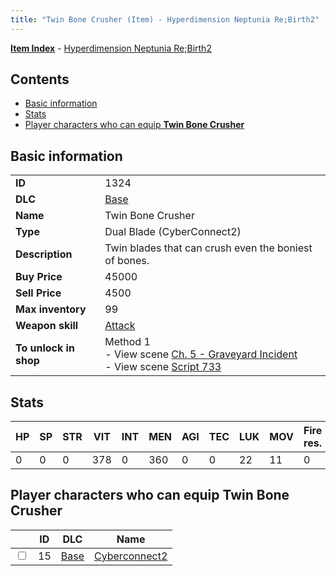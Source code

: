 ```yaml
---
title: "Twin Bone Crusher (Item) - Hyperdimension Neptunia Re;Birth2"
---
```


[**Item Index**](/neptunia/rb2/item/index.html) - [Hyperdimension Neptunia Re;Birth2](/neptunia/rb2)

## Contents

- [Basic information](#basic-information)
- [Stats](#stats)
- [Player characters who can equip **Twin Bone Crusher**](#player-characters-who-can-equip-twin-bone-crusher)

## Basic information

|   |   |
| -- | -- |
| **ID** | 1324 |
| **DLC** | [Base](/neptunia/rb2/dlc/0-base.html) |
| **Name** | Twin Bone Crusher |
| **Type** | Dual Blade (CyberConnect2) |
| **Description** | Twin blades that can crush even the boniest of bones. |
| **Buy Price** | 45000 |
| **Sell Price** | 4500 |
| **Max inventory** | 99 |
| **Weapon skill** | [Attack](/neptunia/rb2/skill/0-2101-attack.html) |
| **To unlock in shop** | Method 1<br />- View scene [Ch. 5 - Graveyard Incident](/neptunia/rb2/scene/0-352-ch-5-graveyard-incident.html)<br />- View scene [Script 733](/neptunia/rb2/scene/0-733-script-733.html) |

## Stats

| HP | SP | STR | VIT | INT | MEN | AGI | TEC | LUK | MOV | Fire res. | Ice res. | Wind res. | Lightning res. |
| -- | -- | --- | --- | --- | --- | --- | --- | --- | --- | --------- | -------- | --------- | -------------- |
| 0 | 0 | 0 | 378 | 0 | 360 | 0 | 0 | 22 | 11 | 0 | 0 | 0 | 0 |

## Player characters who can equip **Twin Bone Crusher**

|    | ID | DLC | Name |
| -- | -- | --- | ---- |
| <input type="checkbox" id="rb2-player-0-15" class="trackbox" /> | 15 | [Base](/neptunia/rb2/dlc/0-base.html) | [Cyberconnect2](/neptunia/rb2/player/0-15-cyberconnect2.html) |
